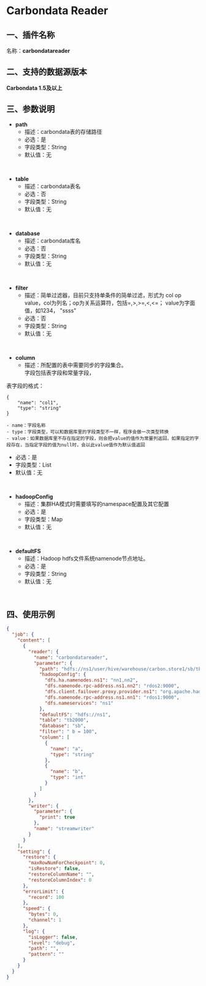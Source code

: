 # Carbondata Reader

<a name="c6v6n"></a>
## 一、插件名称
名称：**carbondatareader**<br />
<a name="jVb3v"></a>
## 二、支持的数据源版本
**Carbondata 1.5及以上**<br />

<a name="2lzA4"></a>
## 三、参数说明

- **path**
  - 描述：carbondata表的存储路径
  - 必选：是
  - 字段类型：String
  - 默认值：无
<br />


- **table**
  - 描述：carbondata表名
  - 必选：否
  - 字段类型：String
  - 默认值：无
<br />


- **database**
  - 描述：carbondata库名
  - 必选：否
  - 字段类型：String
  - 默认值：无
<br />


- **filter**
  - 描述：简单过滤器，目前只支持单条件的简单过滤，形式为 col op value，col为列名；op为关系运算符，包括=,>,>=,<,<=；
value为字面值，如1234， "ssss"
  - 必选：否
  - 字段类型：String
  - 默认值：无
<br />


- **column**
  - 描述：所配置的表中需要同步的字段集合。<br />
字段包括表字段和常量字段，


表字段的格式：
```
{
	"name": "col1",
	"type": "string"
}
```

    - name：字段名称
    - type：字段类型，可以和数据库里的字段类型不一样，程序会做一次类型转换
    - value：如果数据库里不存在指定的字段，则会把value的值作为常量列返回，如果指定的字段存在，当指定字段的值为null时，会以此value值作为默认值返回
  - 必选：是
  - 字段类型：List
  - 默认值：无
<br />


- **hadoopConfig**
  - 描述：集群HA模式时需要填写的namespace配置及其它配置
  - 必选：是
  - 字段类型：Map
  - 默认值：无
<br />


- **defaultFS**
  - 描述：Hadoop hdfs文件系统namenode节点地址。
  - 必选：是
  - 字段类型：String
  - 默认值：无
<br />


<a name="csl6T"></a>
## 四、使用示例
```json
{
  "job": {
    "content": [
      {
        "reader": {
          "name": "carbondatareader",
          "parameter": {
            "path": "hdfs://ns1/user/hive/warehouse/carbon.store1/sb/tb2000",
            "hadoopConfig": {
              "dfs.ha.namenodes.ns1": "nn1,nn2",
              "dfs.namenode.rpc-address.ns1.nn2": "rdos2:9000",
              "dfs.client.failover.proxy.provider.ns1": "org.apache.hadoop.hdfs.server.namenode.ha.ConfiguredFailoverProxyProvider",
              "dfs.namenode.rpc-address.ns1.nn1": "rdos1:9000",
              "dfs.nameservices": "ns1"
            },
            "defaultFS": "hdfs://ns1",
            "table": "tb2000",
            "database": "sb",
            "filter": " b = 100",
            "column": [
              {
                "name": "a",
                "type": "string"
              },
              {
                "name": "b",
                "type": "int"
              }
            ]
          }
        },
        "writer": {
          "parameter": {
            "print": true
          },
          "name": "streamwriter"
        }
      }
    ],
    "setting": {
      "restore": {
        "maxRowNumForCheckpoint": 0,
        "isRestore": false,
        "restoreColumnName": "",
        "restoreColumnIndex": 0
      },
      "errorLimit": {
        "record": 100
      },
      "speed": {
        "bytes": 0,
        "channel": 1
      },
      "log": {
        "isLogger": false,
        "level": "debug",
        "path": "",
        "pattern": ""
      }
    }
  }
}
```
<a name="qPZ48"></a>
## 
